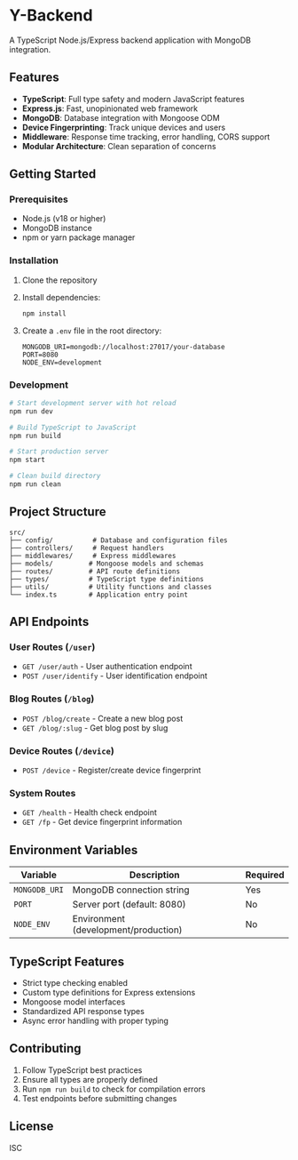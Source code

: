 # Y-Backend

A TypeScript Node.js/Express backend application with MongoDB integration.

## Features

- **TypeScript**: Full type safety and modern JavaScript features
- **Express.js**: Fast, unopinionated web framework
- **MongoDB**: Database integration with Mongoose ODM
- **Device Fingerprinting**: Track unique devices and users
- **Middleware**: Response time tracking, error handling, CORS support
- **Modular Architecture**: Clean separation of concerns

## Getting Started

### Prerequisites

- Node.js (v18 or higher)
- MongoDB instance
- npm or yarn package manager

### Installation

1. Clone the repository
2. Install dependencies:
   ```bash
   npm install
   ```

3. Create a `.env` file in the root directory:
   ```env
   MONGODB_URI=mongodb://localhost:27017/your-database
   PORT=8080
   NODE_ENV=development
   ```

### Development

```bash
# Start development server with hot reload
npm run dev

# Build TypeScript to JavaScript
npm run build

# Start production server
npm start

# Clean build directory
npm run clean
```

## Project Structure

```
src/
├── config/          # Database and configuration files
├── controllers/     # Request handlers
├── middlewares/     # Express middlewares
├── models/         # Mongoose models and schemas
├── routes/         # API route definitions
├── types/          # TypeScript type definitions
├── utils/          # Utility functions and classes
└── index.ts        # Application entry point
```

## API Endpoints

### User Routes (`/user`)
- `GET /user/auth` - User authentication endpoint
- `POST /user/identify` - User identification endpoint

### Blog Routes (`/blog`)
- `POST /blog/create` - Create a new blog post
- `GET /blog/:slug` - Get blog post by slug

### Device Routes (`/device`)
- `POST /device` - Register/create device fingerprint

### System Routes
- `GET /health` - Health check endpoint
- `GET /fp` - Get device fingerprint information

## Environment Variables

| Variable | Description | Required |
|----------|-------------|----------|
| `MONGODB_URI` | MongoDB connection string | Yes |
| `PORT` | Server port (default: 8080) | No |
| `NODE_ENV` | Environment (development/production) | No |

## TypeScript Features

- Strict type checking enabled
- Custom type definitions for Express extensions
- Mongoose model interfaces
- Standardized API response types
- Async error handling with proper typing

## Contributing

1. Follow TypeScript best practices
2. Ensure all types are properly defined
3. Run `npm run build` to check for compilation errors
4. Test endpoints before submitting changes

## License

ISC
